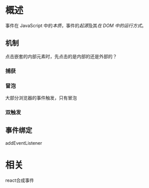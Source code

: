 # 概述
事件在 JavaScript 中的*本质*，事件的*起源*及其*在 DOM 中的运行方式*。
## 机制
点击嵌套的内部元素时，先点击的是内部的还是外部的？
### 捕获
### 冒泡
大部分浏览器的事件触发，只有冒泡
### 双触发
## 事件绑定
addEventListener
# 相关
react合成事件
